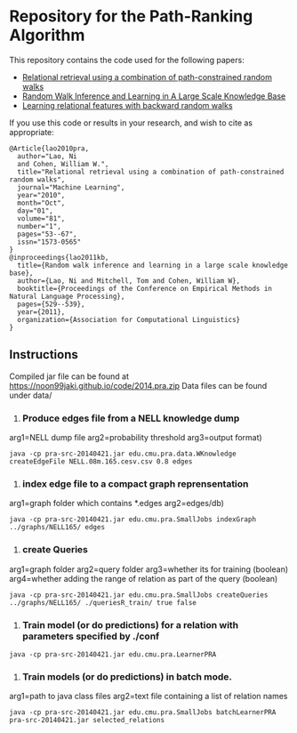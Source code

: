 # Repository for the Path-Ranking Algorithm
This repository contains the code used for the following papers:
+ [Relational retrieval using a combination of path-constrained random walks](https://noon99jaki.github.io/publication/2010/2010.ML.PRA.pdf)
+ [Random Walk Inference and Learning in A Large Scale Knowledge Base](https://noon99jaki.github.io/publication/2011/2011.emnlp.paper.pdf)
+ [Learning relational features with backward random walks](https://noon99jaki.github.io/publication/2015.acl.pdf)

If you use this code or results in your research, and wish to cite as appropriate:
```
@Article{lao2010pra,
  author="Lao, Ni
  and Cohen, William W.",
  title="Relational retrieval using a combination of path-constrained random walks",
  journal="Machine Learning",
  year="2010",
  month="Oct",
  day="01",
  volume="81",
  number="1",
  pages="53--67",
  issn="1573-0565"
}
@inproceedings{lao2011kb,
  title={Random walk inference and learning in a large scale knowledge base},
  author={Lao, Ni and Mitchell, Tom and Cohen, William W},
  booktitle={Proceedings of the Conference on Empirical Methods in Natural Language Processing},
  pages={529--539},
  year={2011},
  organization={Association for Computational Linguistics}
}
```

## Instructions
Compiled jar file can be found at https://noon99jaki.github.io/code/2014.pra.zip
Data files can be found under data/

1. ### Produce edges file from a NELL knowledge dump 
arg1=NELL dump file
arg2=probability threshold
arg3=output format)
```
java -cp pra-src-20140421.jar edu.cmu.pra.data.WKnowledge createEdgeFile NELL.08m.165.cesv.csv 0.8 edges
```

1. ### index edge file to a compact graph reprensentation 
arg1=graph folder which contains *.edges
arg2=edges/db)
```
java -cp pra-src-20140421.jar edu.cmu.pra.SmallJobs indexGraph ../graphs/NELL165/ edges
```

1. ### create Queries 
arg1=graph folder
arg2=query folder
arg3=whether its for training (boolean)
arg4=whether adding the range of relation as part of the query (boolean)
```
java -cp pra-src-20140421.jar edu.cmu.pra.SmallJobs createQueries ../graphs/NELL165/ ./queriesR_train/ true false
```

1. ### Train model (or do predictions) for a relation with parameters specified by ./conf
```
java -cp pra-src-20140421.jar edu.cmu.pra.LearnerPRA
```

1. ### Train models (or do predictions) in batch mode.
arg1=path to java class files
arg2=text file containing a list of relation names
```
java -cp pra-src-20140421.jar edu.cmu.pra.SmallJobs batchLearnerPRA pra-src-20140421.jar selected_relations
```
